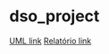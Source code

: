 # dso_project
[UML link](https://drive.google.com/file/d/1xFAwX3tYpqGAle4l9ltpCDhNC5x8DUmS/view?usp=sharing)
[Relatório link](https://drive.google.com/file/d/1Qp_2MFOiVla1RqrtIEF7GGXrZff4-98S/view?usp=sharing)
